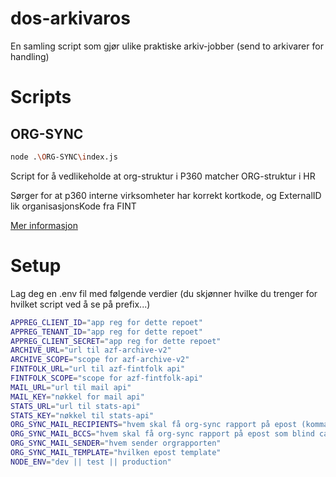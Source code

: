 # dos-arkivaros
En samling script som gjør ulike praktiske arkiv-jobber (send to arkivarer for handling)

# Scripts
## ORG-SYNC
```bash
node .\ORG-SYNC\index.js
```
Script for å vedlikeholde at org-struktur i P360 matcher ORG-struktur i HR

Sørger for at p360 interne virksomheter har korrekt kortkode, og ExternalID lik organisasjonsKode fra FINT

[Mer informasjon](./ORG-SYNC/README.md)

# Setup
Lag deg en .env fil med følgende verdier (du skjønner hvilke du trenger for hvilket script ved å se på prefix...)

```bash
APPREG_CLIENT_ID="app reg for dette repoet"
APPREG_TENANT_ID="app reg for dette repoet"
APPREG_CLIENT_SECRET="app reg for dette repoet"
ARCHIVE_URL="url til azf-archive-v2"
ARCHIVE_SCOPE="scope for azf-archive-v2"
FINTFOLK_URL="url til azf-fintfolk api"
FINTFOLK_SCOPE="scope for azf-fintfolk-api"
MAIL_URL="url til mail api"
MAIL_KEY="nøkkel for mail api"
STATS_URL="url til stats-api"
STATS_KEY="nøkkel til stats-api"
ORG_SYNC_MAIL_RECIPIENTS="hvem skal få org-sync rapport på epost (kommaseparert)"
ORG_SYNC_MAIL_BCCS="hvem skal få org-sync rapport på epost som blind carbon copy (kommaseparert)"
ORG_SYNC_MAIL_SENDER="hvem sender orgrapporten"
ORG_SYNC_MAIL_TEMPLATE="hvilken epost template"
NODE_ENV="dev || test || production"
```